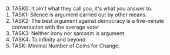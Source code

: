 0. TASK0: It ain't what they call you, it's what you answer to.
1. TASK1: Silence is argument carried out by other means.
2. TASK2: The best argument against democracy is a five-minute conversation with the average voter
3. TASK3: Neither irony nor sarcasm is argument.
4. TASK4: To infinity and beyond.
5. TASK: Minimal Number of Coins for Change.
